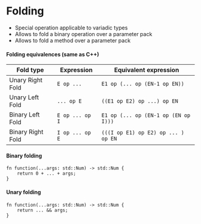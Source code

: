 # Folding
- Special operation applicable to variadic types
- Allows to fold a binary operation over a parameter pack
- Allows to fold a method over a parameter pack

#### Folding equivalences (same as C++)
| Fold type         | Expression      | Equivalent expression                |
|-------------------|-----------------|--------------------------------------|
| Unary Right Fold  | `E op ...`      | `E1 op (... op (EN-1 op EN))`        |
| Unary Left Fold   | `... op E`      | `((E1 op E2) op ...) op EN`          |
| Binary Left Fold  | `E op ... op I` | `E1 op (... op (EN-1 op (EN op I)))` |
| Binary Right Fold | `I op ... op E` | `(((I op E1) op E2) op ... ) op EN`  |

#### Binary folding
```s++
fn function(...args: std::Num) -> std::Num {
    return 0 + ... + args;
}
```

#### Unary folding
```s++
fn function(...args: std::Num) -> std::Num {
    return ... && args;
}
```
